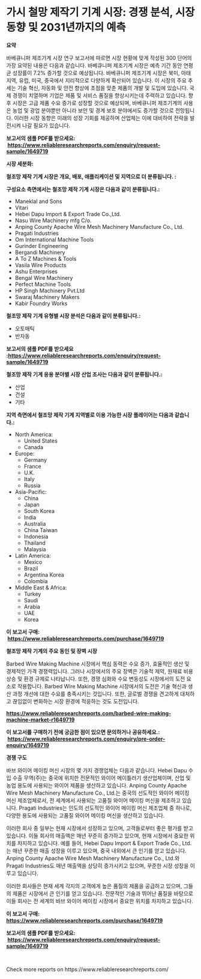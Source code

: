 <p><h1>가시 철망 제작기 기계 시장: 경쟁 분석, 시장 동향 및 2031년까지의 예측</h1></p><p><strong>요약</strong></p>
<p><p>바베큐니퍼 제조기계 시장 연구 보고서에 따르면 시장 현황에 맞게 작성된 300 단어의 가장 요약된 내용은 다음과 같습니다. 바베큐니퍼 제조기계 시장은 예측 기간 동안 연평균 성장률이 7.2% 증가할 것으로 예상됩니다. 바베큐니퍼 제조기계 시장은 북미, 아태 지역, 유럽, 미국, 중국에서 지리적으로 다양하게 확산되어 있습니다. 이 시장의 주요 추세는 기술 혁신, 자동화 및 안전 향상에 초점을 맞춘 제품의 개발 및 도입에 있습니다. 국제 경쟁이 치열하며 기업은 제품 및 서비스 품질을 향상시키는데 주력하고 있습니다. 향후 시장은 고급 제품 수요 증가로 성장할 것으로 예상되며, 바베큐니퍼 제조기계의 사용은 농업 및 광업 분야뿐만 아니라 보안 및 경계 보호 분야에서도 증가할 것으로 전망됩니다. 이러한 시장 동향은 미래의 성장 기회를 제공하며 산업체는 이에 대비하여 전략을 발전시켜 나갈 필요가 있습니다.</p></p>
<p><strong>보고서의 샘플 PDF를 받으세요: &nbsp;<a href="https://www.reliableresearchreports.com/enquiry/request-sample/1649719">https://www.reliableresearchreports.com/enquiry/request-sample/1649719</a></strong></p>
<p><strong>시장 세분화:</strong></p>
<p><strong> 철조망 제작 기계 시장은 개요, 배포, 애플리케이션 및 지역으로 더 분류됩니다. :</strong></p>
<p><strong>구성요소 측면에서는 철조망 제작 기계 시장은 다음과 같이 분류됩니다.:</strong></p>
<p><ul><li>Maneklal and Sons</li><li>Vitari</li><li>Hebei Dapu Import & Export Trade Co.,Ltd.</li><li>Nasu Wire Machinery mfg C/o.</li><li>Anping County Apache Wire Mesh Machinery Manufacture Co., Ltd.</li><li>Pragati Industries</li><li>Om International Machine Tools</li><li>Gurinder Engineering</li><li>Bergandi Machinery</li><li>A To Z Machines & Tools</li><li>Vasila Wire Products</li><li>Ashu Enterprises</li><li>Bengal Wire Machinery</li><li>Perfect Machine Tools</li><li>HP Singh Machinery Pvt.Ltd</li><li>Swaraj Machinery Makers</li><li>Kabir Foundry Works</li></ul></p>
<p><strong> 철조망 제작 기계 유형별 시장 분석은 다음과 같이 분류됩니다.:</strong></p>
<p><ul><li>오토매틱</li><li>반자동</li></ul></p>
<p><strong>보고서의 샘플 PDF를 받으세요 :<a href="https://www.reliableresearchreports.com/enquiry/request-sample/1649719">https://www.reliableresearchreports.com/enquiry/request-sample/1649719</a></strong></p>
<p><strong> 철조망 제작 기계 응용 분야별 시장 산업 조사는 다음과 같이 분류됩니다.:</strong></p>
<p><ul><li>산업</li><li>건설</li><li>기타</li></ul></p>
<p><strong>지역 측면에서 철조망 제작 기계 지역별로 이용 가능한 시장 플레이어는 다음과 같습니다.:</strong></p>
<p><ul>
    <li>
        North America:
        <ul>
            <li>United States</li>
            <li>Canada</li>
        </ul>
    </li>
    <li>
        Europe:
        <ul>
            <li>Germany</li>
            <li>France</li>
            <li>U.K.</li>
            <li>Italy</li>
            <li>Russia</li>
        </ul>
    </li>
    <li>
        Asia-Pacific:
        <ul>
            <li>China</li>
            <li>Japan</li>
            <li>South Korea</li>
            <li>India</li>
            <li>Australia</li>
            <li>China Taiwan</li>
            <li>Indonesia</li>
            <li>Thailand</li>
            <li>Malaysia</li>
        </ul>
    </li>
    <li>
        Latin America:
        <ul>
            <li>Mexico</li>
            <li>Brazil</li>
            <li>Argentina Korea</li>
            <li>Colombia</li>
        </ul>
    </li>
    <li>
        Middle East & Africa:
        <ul>
            <li>Turkey</li>
            <li>Saudi</li>
            <li>Arabia</li>
            <li>UAE</li>
            <li>Korea</li>
        </ul>
    </li>
    </ul></p>
<p><strong>이 보고서 구매: &nbsp;<a href="https://www.reliableresearchreports.com/purchase/1649719">https://www.reliableresearchreports.com/purchase/1649719</a></strong></p>
<p><strong>철조망 제작 기계의 주요 동인 및 장벽 시장</strong></p>
<p><p>Barbed Wire Making Machine 시장에서 핵심 동력은 수요 증가, 효율적인 생산 및 경제적인 가격 경쟁력입니다. 그러나 시장에서의 주요 장벽은 기술적 제약, 원재료 비용 상승 및 환경 규제로 나타납니다. 또한, 경쟁 심화와 수요 변동성도 시장에서의 도전 요소로 작용합니다. Barbed Wire Making Machine 시장에서의 도전은 기술 혁신과 생산 과정 개선에 대한 수요를 충족시키는 것입니다. 또한, 글로벌 경쟁을 견고하게 대처하고 끊임없이 변화하는 시장 환경에 적응하는 것도 도전입니다.</p></p>
<p><strong><a href="https://www.reliableresearchreports.com/barbed-wire-making-machine-market-r1649719">https://www.reliableresearchreports.com/barbed-wire-making-machine-market-r1649719</a></strong></p>
<p><strong>이 보고서를 구매하기 전에 궁금한 점이 있으면 문의하거나 공유하세요.: &nbsp;<a href="https://www.reliableresearchreports.com/enquiry/pre-order-enquiry/1649719">https://www.reliableresearchreports.com/enquiry/pre-order-enquiry/1649719</a></strong></p>
<p><strong>경쟁 구도</strong></p>
<p><p>바브 와이어 메이킹 머신 시장의 몇 가지 경쟁업체는 다음과 같습니다. Hebei Dapu 수입 수출 무역(주)는 중국에 위치한 전문적인 와이어 메이틀러기 생산업체이며, 산업 및 농업 용도에 사용되는 와이어 제품을 생산하고 있습니다. Anping County Apache Wire Mesh Machinery Manufacture Co., Ltd.는 중국의 선도적인 와이어 메이킹 머신 제조업체로서, 전 세계에서 사용되는 고품질 와이어 메이킹 머신을 제조하고 있습니다. Pragati Industries는 인도의 선도적인 와이어 메이킹 머신 제조업체 중 하나로, 다양한 용도에 사용되는 고품질 와이어 메이킹 머신을 생산하고 있습니다.</p><p>이러한 회사 중 일부는 현재 시장에서 성장하고 있으며, 고객들로부터 좋은 평가를 받고 있습니다. 이들 회사의 매출액은 매년 꾸준히 증가하고 있으며, 현재 시장에서 중요한 위치를 차지하고 있습니다. 예를 들어, Hebei Dapu Import & Export Trade Co., Ltd.는 매년 꾸준한 매출 성장을 이루고 있으며, 중국 내외에서 큰 인기를 얻고 있습니다. Anping County Apache Wire Mesh Machinery Manufacture Co., Ltd.와 Pragati Industries도 매년 매출액을 상당히 증가시키고 있으며, 꾸준한 시장 성장을 이루고 있습니다.</p><p>이러한 회사들은 현재 세계 각지의 고객에게 높은 품질의 제품을 공급하고 있으며, 그들의 제품은 시장에서 큰 인기를 얻고 있습니다. 전문적인 기술과 뛰어난 품질을 바탕으로 이들 회사는 전 세계의 바브 와이어 메이킹 시장에서 중요한 위치를 차지하고 있습니다.</p></p>
<p><strong>이 보고서 구매: &nbsp; <a href="https://www.reliableresearchreports.com/purchase/1649719">https://www.reliableresearchreports.com/purchase/1649719</a></strong></p>
<p><strong>보고서의 샘플 PDF를 받으세요: &nbsp;<a href="https://www.reliableresearchreports.com/enquiry/request-sample/1649719">https://www.reliableresearchreports.com/enquiry/request-sample/1649719</a></strong><strong></strong></p>
<p>&nbsp;</p>
<p>Check more reports on https://www.reliableresearchreports.com/</p>